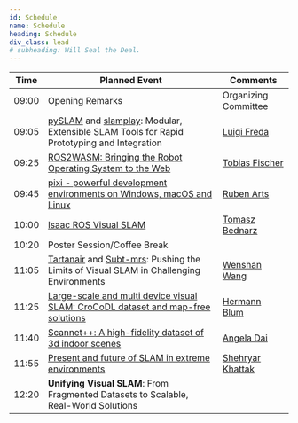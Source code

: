 ```yaml
---
id: Schedule
name: Schedule
heading: Schedule
div_class: lead
# subheading: Will Seal the Deal.
---
```


<table>
          <thead>
            <tr>
              <th>Time</th>
              <th>Planned Event</th>
              <th>Comments</th>
            </tr>
          </thead>
          <tbody>
            <tr>
              <td>09:00</td>
              <td>Opening Remarks</td>
              <td>Organizing Committee</td>
            </tr>
            <tr>
              <td>09:05</td>
              <td> <a href="https://github.com/luigifreda/pyslam">pySLAM</a> and <a href="https://github.com/luigifreda/slamplay">slamplay</a>: Modular, Extensible SLAM Tools for Rapid Prototyping and Integration </td>
              <td><a href="https://www.luigifreda.com/">Luigi Freda</a></td>
            </tr>
            <tr>
              <td>09:25</td>
              <td><a href="https://ros2wasm.dev/">ROS2WASM: Bringing the Robot Operating System to the Web</a></td>
              <td><a href="https://www.tobiasfischer.info/">Tobias Fischer</a></td>
            </tr>
            <tr>
              <td>09:45</td>
              <td><a href="https://prefix.dev/">pixi - powerful development environments on Windows, macOS and Linux</a></td>
              <td><a href="https://www.linkedin.com/in/ruben-arts/">Ruben Arts</a></td>
            </tr>
            <tr>
              <td>10:00</td>
              <td><a href="https://github.com/NVIDIA-ISAAC-ROS/isaac_ros_visual_slam">Isaac ROS Visual SLAM</a></td>
              <td><a href="https://www.linkedin.com/in/tomaszpbednarz/">Tomasz Bednarz</a></td>
            </tr>
            <tr>
              <td>10:20</td>
              <td>Poster Session/Coffee Break</td>
              <td></td>
            </tr>            
            <tr>
              <td>11:05</td>
              <td><a href="https://theairlab.org/tartanair-dataset/">Tartanair</a> and <a href="https://arxiv.org/pdf/2307.07607">Subt-mrs</a>: Pushing the Limits of Visual SLAM in Challenging Environments </td>
              <td><a href="https://www.ri.cmu.edu/ri-faculty/wenshan-wang/">Wenshan Wang</a></td>
            </tr>
            <tr>
              <td>11:25</td>
              <td><a href="https://zuriich.github.io/CroCoDL/">Large-scale and multi device visual SLAM: CroCoDL dataset and map-free solutions</a></td>
              <td><a href="https://hermannblum.net/">Hermann Blum</a></td>
            </tr>            
            <tr>
              <td>11:40</td>
              <td><a href="https://kaldir.vc.in.tum.de/scannetpp/">Scannet++: A high-fidelity dataset of 3d indoor scenes</a></td>
              <td><a href="https://www.professoren.tum.de/en/dai-angela">Angela Dai</a></td>
            </tr>
            <tr>
              <td>11:55</td>
              <td><a href="https://arxiv.org/abs/2208.01787">Present and future of SLAM in extreme environments</a></td>
              <td><a href="https://www.linkedin.com/in/shehryar-khattak/">Shehryar Khattak</a></td>
            </tr>
            <tr>
              <td>12:20</td>
              <td><b>Unifying Visual SLAM</b>: From Fragmented Datasets to Scalable, Real-World Solutions</td>
              <td></td>
            </tr>
          </tbody>
        </table>
